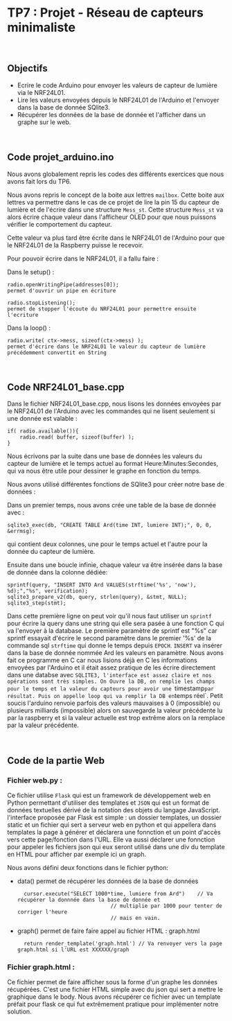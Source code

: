 # TP7 : Projet - Réseau de capteurs minimaliste

&nbsp;

## Objectifs

- Ecrire le code Arduino pour envoyer les valeurs de capteur de lumière via le NRF24L01.
- Lire les valeurs envoyées depuis le NRF24L01 de l'Arduino et l'envoyer dans la base de donnée SQlite3.
- Récupérer les données de la base de donnée et l'afficher dans un graphe sur le web.

&nbsp;

## Code projet_arduino.ino

Nous avons globalement repris les codes des différents exercices que nous avons fait lors du TP6.

Nous avons repris le concept de la boite aux lettres `mailbox`. Cette boite aux lettres va permettre dans le cas de ce projet de lire la pin 15 du capteur de lumière et de l'écrire dans une structure `Mess_st`. Cette structure `Mess_st` va alors écrire chaque valeur dans l'afficheur OLED pour que nous puissons vérifier le comportement du capteur.

Cette valeur va plus tard être écrite dans le NRF24L01 de l'Arduino pour que le NRF24L01 de la Raspberry puisse le recevoir.

Pour pouvoir écrire dans le NRF24L01, il a fallu faire :

Dans le setup() : 

	radio.openWritingPipe(addresses[0]);
	permet d'ouvrir un pipe en écriture
	
	radio.stopListening();
	permet de stopper l'écoute du NRF24L01 pour permettre ensuite l'ecriture

Dans la loop() : 

	radio.write( ctx->mess, sizeof(ctx->mess) );
	permet d'écrire dans le NRF24L01 le valeur du capteur de lumière précédemment convertit en String 

&nbsp;

## Code NRF24L01_base.cpp

Dans le fichier NRF24L01_base.cpp, nous lisons les données envoyées par le NRF24L01 de l'Arduino avec les commandes qui ne lisent seulement si une donnée est valable :

	if( radio.available()){
		radio.read( buffer, sizeof(buffer) );	
	}

Nous écrivons par la suite dans une base de données les valeurs du capteur de lumière et le temps actuel au format Heure:Minutes:Secondes, qui va nous être utile pour dessiner le graphe en fonction du temps.

Nous avons utilisé différentes fonctions de SQlite3 pour créer notre base de données :

Dans un premier temps, nous avons crée une table de la base de donnée avec :

	sqlite3_exec(db, "CREATE TABLE Ard(time INT, lumiere INT);", 0, 0, &errmsg);

qui contient deux colonnes, une pour le temps actuel et l'autre pour la donnée du capteur de lumière.

Ensuite dans une boucle infinie, chaque valeur va être insérée dans la base de donnée dans la colonne dédiée: 

	sprintf(query, "INSERT INTO Ard VALUES(strftime('%s', 'now'), %d);","%s", verification);
	sqlite3_prepare_v2(db, query, strlen(query), &stmt, NULL);
	sqlite3_step(stmt);
	
Dans cette première ligne on peut voir qu'il nous faut utiliser un `sprintf` pour écrire la query dans une string qui elle sera pasée à une fonction C qui va l'envoyer à la database. Le première paramètre de sprintf est "%s" car sprintf essayait d'écrire le second paramètre dans le premier '%s' de la commande sql `strftime` qui donne le temps depuis `EPOCH`.
`INSERT` va insérer dans la base de donnée nommée Ard les valeurs en paramètre.
Nous avons fait ce programme en C car nous lisions déjà en C les informations envoyées par l'Arduino et il était assez pratique de les écrire directement dans une databse avec `SQLITE3, l'interface est assez claire et nos opérations sont très simples.
On Ouvre la DB, on remplie les champs pour le temps et la valeur du capteurs pour avoir une `timestamp` par résultat. Puis on appelle loop qui va remplir la DB en `temps réel`.
Petit soucis l'arduino renvoie parfois des valeurs mauvaises à 0 (impossible) ou plusieurs milliards (impossible) alors on sauvegarde la valeur précédente lu par la raspberry et si la valeur actuelle est trop extrême alors on la remplace par la valeur précédente.


&nbsp;

## Code de la partie Web

### Fichier web.py :

Ce fichier utilise `Flask` qui est un framework de développement web en Python permettant d'utiliser des templates et `JSON` qui est un format de données textuelles dérivé de la notation des objets du langage JavaScript. l'interface proposée par Flask est simple : un dossier templates, un dossier static et un fichier qui sert a serveur web en python et qui appellera dans templates la page à générer et déclarera une fonnction et un point d'accès vers cette page/fonction dans l'URL. Elle va aussi déclarer une fonnction pour appeler les fichiers json qui eux seront utilisé dans une div du template en HTML pour afficher par exemple ici un graph.

Nous avons défini deux fonctions dans le fichier python:

- data() permet de récupérer les données de la base de données 

		cursor.execute("SELECT 1000*time, lumiere from Ard") 	// Va récupérer la donnnée dans la base de donnée et
									// multiplie par 1000 pour tenter de corriger l'heure
									// mais en vain.

- graph() permet de faire faire appel au fichier HTML : graph.html

	 	return render_template('graph.html') // Va renvoyer vers la page graph.html si l'URL est XXXXXX/graph

### Fichier graph.html : 

Ce fichier permet de faire afficher sous la forme d'un graphe les données récupérées.
C'est une fichier HTML simple avec du json qui sert a mettre le graphique dans le body. Nous avons récupérer ce fichier avec un template préfait pour flask ce qui fut extrêmement pratique pour implémenter notre solution.
